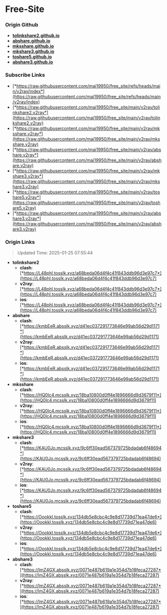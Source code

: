 # Free-Site

### Origin Github

- [**tolinkshare2.github.io**](https://github.com/tolinkshare2/tolinkshare2.github.io)
- [**abshare.github.io**](https://github.com/abshare/abshare.github.io)
- [**mksshare.github.io**](https://github.com/mksshare/mksshare.github.io)
- [**mkshare3.github.io**](https://github.com/mkshare3/mkshare3.github.io)
- [**toshare5.github.io**](https://github.com/toshare5/toshare5.github.io)
- [**abshare3.github.io**](https://github.com/abshare3/abshare3.github.io)

### Subscribe Links

- [*https://raw.githubusercontent.com/mai19950/free_site/refs/heads/main/v2ray/index*](https://raw.githubusercontent.com/mai19950/free_site/refs/heads/main/v2ray/index)
- [*https://raw.githubusercontent.com/mai19950/free_site/main/v2ray/tolinkshare2.v2ray*](https://raw.githubusercontent.com/mai19950/free_site/main/v2ray/tolinkshare2.v2ray)
- [*https://raw.githubusercontent.com/mai19950/free_site/main/v2ray/mksshare.v2ray*](https://raw.githubusercontent.com/mai19950/free_site/main/v2ray/mksshare.v2ray)
- [*https://raw.githubusercontent.com/mai19950/free_site/main/v2ray/abshare.v2ray*](https://raw.githubusercontent.com/mai19950/free_site/main/v2ray/abshare.v2ray)
- [*https://raw.githubusercontent.com/mai19950/free_site/main/v2ray/mkshare3.v2ray*](https://raw.githubusercontent.com/mai19950/free_site/main/v2ray/mkshare3.v2ray)
- [*https://raw.githubusercontent.com/mai19950/free_site/main/v2ray/toshare5.v2ray*](https://raw.githubusercontent.com/mai19950/free_site/main/v2ray/toshare5.v2ray)
- [*https://raw.githubusercontent.com/mai19950/free_site/main/v2ray/abshare3.v2ray*](https://raw.githubusercontent.com/mai19950/free_site/main/v2ray/abshare3.v2ray)

### Origin Links

> Updated Time: 2025-01-25 07:55:44

- **tolinkshare2**
  - **clash**: [*https://L48phl.tosslk.xyz/a68beda06d4f4c41f843ddb96d3e97c7*](https://L48phl.tosslk.xyz/a68beda06d4f4c41f843ddb96d3e97c7)
  - **v2ray**: [*https://L48phl.tosslk.xyz/a68beda06d4f4c41f843ddb96d3e97c7*](https://L48phl.tosslk.xyz/a68beda06d4f4c41f843ddb96d3e97c7)
  - **ios**: [*https://L48phl.tosslk.xyz/a68beda06d4f4c41f843ddb96d3e97c7*](https://L48phl.tosslk.xyz/a68beda06d4f4c41f843ddb96d3e97c7)
- **abshare**
  - **clash**: [*https://kmbEeR.absslk.xyz/d41ec037291773646e99ab56d29d1171*](https://kmbEeR.absslk.xyz/d41ec037291773646e99ab56d29d1171)
  - **v2ray**: [*https://kmbEeR.absslk.xyz/d41ec037291773646e99ab56d29d1171*](https://kmbEeR.absslk.xyz/d41ec037291773646e99ab56d29d1171)
  - **ios**: [*https://kmbEeR.absslk.xyz/d41ec037291773646e99ab56d29d1171*](https://kmbEeR.absslk.xyz/d41ec037291773646e99ab56d29d1171)
- **mksshare**
  - **clash**: [*https://HQ0lc4.mcsslk.xyz/18ba10800d0ff4e1896666d9d3679f11*](https://HQ0lc4.mcsslk.xyz/18ba10800d0ff4e1896666d9d3679f11)
  - **v2ray**: [*https://HQ0lc4.mcsslk.xyz/18ba10800d0ff4e1896666d9d3679f11*](https://HQ0lc4.mcsslk.xyz/18ba10800d0ff4e1896666d9d3679f11)
  - **ios**: [*https://HQ0lc4.mcsslk.xyz/18ba10800d0ff4e1896666d9d3679f11*](https://HQ0lc4.mcsslk.xyz/18ba10800d0ff4e1896666d9d3679f11)
- **mkshare3**
  - **clash**: [*https://KAU0Jo.mcsslk.xyz/9c6ff30ead567379725bdadab6f48694*](https://KAU0Jo.mcsslk.xyz/9c6ff30ead567379725bdadab6f48694)
  - **v2ray**: [*https://KAU0Jo.mcsslk.xyz/9c6ff30ead567379725bdadab6f48694*](https://KAU0Jo.mcsslk.xyz/9c6ff30ead567379725bdadab6f48694)
  - **ios**: [*https://KAU0Jo.mcsslk.xyz/9c6ff30ead567379725bdadab6f48694*](https://KAU0Jo.mcsslk.xyz/9c6ff30ead567379725bdadab6f48694)
- **toshare5**
  - **clash**: [*https://OookkI.tosslk.xyz/134db5e8cbc4c9e8d17739d71ea47de6*](https://OookkI.tosslk.xyz/134db5e8cbc4c9e8d17739d71ea47de6)
  - **v2ray**: [*https://OookkI.tosslk.xyz/134db5e8cbc4c9e8d17739d71ea47de6*](https://OookkI.tosslk.xyz/134db5e8cbc4c9e8d17739d71ea47de6)
  - **ios**: [*https://OookkI.tosslk.xyz/134db5e8cbc4c9e8d17739d71ea47de6*](https://OookkI.tosslk.xyz/134db5e8cbc4c9e8d17739d71ea47de6)
- **abshare3**
  - **clash**: [*https://ImZ4GX.absslk.xyz/0071e487b619a1e354d7b18feca27287*](https://ImZ4GX.absslk.xyz/0071e487b619a1e354d7b18feca27287)
  - **v2ray**: [*https://ImZ4GX.absslk.xyz/0071e487b619a1e354d7b18feca27287*](https://ImZ4GX.absslk.xyz/0071e487b619a1e354d7b18feca27287)
  - **ios**: [*https://ImZ4GX.absslk.xyz/0071e487b619a1e354d7b18feca27287*](https://ImZ4GX.absslk.xyz/0071e487b619a1e354d7b18feca27287)
